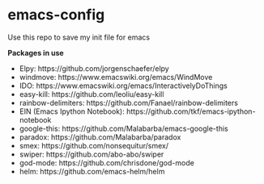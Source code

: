 # emacs-config
Use this repo to save my init file for emacs

<b>Packages in use</b><br>
<ul>
<li>
Elpy: https://github.com/jorgenschaefer/elpy <br>
</li>
<li>
windmove: https://www.emacswiki.org/emacs/WindMove<br>
</li>
<li>
IDO: https://www.emacswiki.org/emacs/InteractivelyDoThings<br>
</li>
<li>
easy-kill: https://github.com/leoliu/easy-kill<br>
</li>
<li>
rainbow-delimiters: https://github.com/Fanael/rainbow-delimiters<br>
</li>
<li>
EIN (Emacs Ipython Notebook): https://github.com/tkf/emacs-ipython-notebook<br>
</li>
<li>
google-this: https://github.com/Malabarba/emacs-google-this<br>
</li>
<li>
paradox: https://github.com/Malabarba/paradox<br>
</li>
<li>
smex: https://github.com/nonsequitur/smex/<br>
</li>
<li>
swiper: https://github.com/abo-abo/swiper<br>
</li>
<li>
god-mode: https://github.com/chrisdone/god-mode
</li>
<li>
helm: https://github.com/emacs-helm/helm
</li>